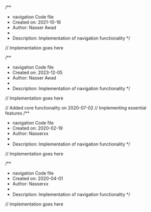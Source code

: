 /**
 * navigation Code file
 * Created on: 2021-10-16
 * Author: Nasser Awad
 *
 * Description: Implementation of navigation functionality
 */
 
// Implementation goes here

/**
 * navigation Code file
 * Created on: 2023-12-05
 * Author: Nasser Awad
 *
 * Description: Implementation of navigation functionality
 */
 
// Implementation goes here


// Added core functionality on 2020-07-02
// Implementing essential features
/**
 * navigation Code file
 * Created on: 2020-02-19
 * Author: Nasserxx
 *
 * Description: Implementation of navigation functionality
 */
 
// Implementation goes here

/**
 * navigation Code file
 * Created on: 2020-04-01
 * Author: Nasserxx
 *
 * Description: Implementation of navigation functionality
 */
 
// Implementation goes here

